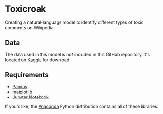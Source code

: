 # Toxicroak
Creating a natural-language model to identify different types of toxic comments on Wikipedia.

## Data
The data used in this model is _not_ included in this GitHub repository. It's located on [Kaggle](https://www.kaggle.com/c/jigsaw-toxic-comment-classification-challenge/data) for download.

## Requirements
- [Pandas](https://pandas.pydata.org/)
- [matplotlib](https://matplotlib.org/)
- [Jupyter Notebook](http://jupyter.org/install)

If you'd like, the [Anaconda](https://www.anaconda.com/download/#linux) Python distribution contains all of these libraries.
